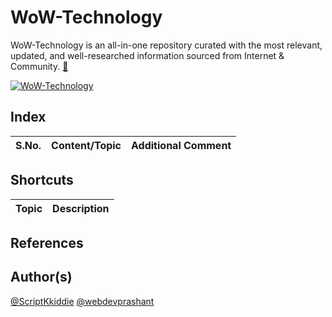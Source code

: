 # WoW-Technology
WoW-Technology is an all-in-one repository curated with the most relevant, updated, and well-researched information sourced from Internet & Community. [:link:](https://www.shobhitsharma.net/home/categories/wow-technology)

[![WoW-Technology](https://img.shields.io/badge/WoW-Technology-brightgreen?style=flat-square&logo=github)](https://github.com/topics/wow-technology)

## Index

S.No. | Content/Topic | Additional Comment
--- | --- | ---

## Shortcuts

Topic | Description
--- | ---

## References

## Author(s)

[@ScriptKkiddie](https://github.com/scriptkkiddie)
[@webdevprashant](https://github.com/webdevprashant)
